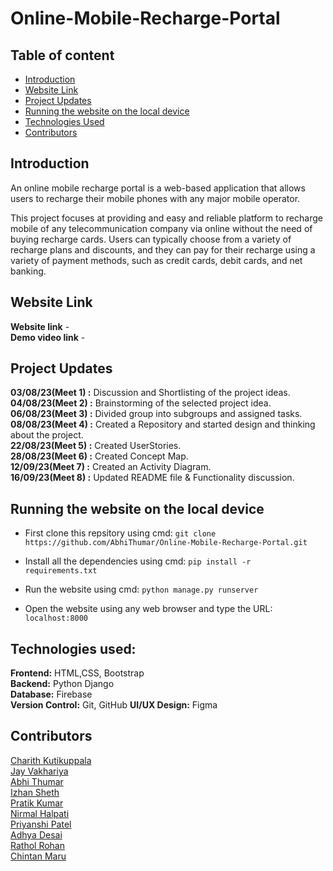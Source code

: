 # Online-Mobile-Recharge-Portal

## Table of content

* [Introduction](https://github.com/AbhiThumar/Online-Mobile-Recharge-Portal#introduction)
* [Website Link](https://github.com/AbhiThumar/Online-Mobile-Recharge-Portal#Website-link)
* [Project Updates](https://github.com/AbhiThumar/Online-Mobile-Recharge-Portal#project-updates)
* [Running the website on the local device](https://github.com/AbhiThumar/Online-Mobile-Recharge-Portal#Running-the-website-on-the-local-device)
* [Technologies Used](https://github.com/AbhiThumar/Online-Mobile-Recharge-Portal#Technologies-used)
* [Contributors](https://github.com/AbhiThumar/Online-Mobile-Recharge-Portal#contributors)
  
## Introduction

An online mobile recharge portal is a web-based application that allows users to recharge their mobile phones with any major mobile operator.

This project focuses at providing and easy and reliable platform to recharge mobile of any telecommunication company via online without the need of buying recharge cards. Users can typically choose from a variety of recharge plans and discounts, and they can pay for their recharge using a variety of payment methods, such as credit cards, debit cards, and net banking.

## Website Link
  **Website link** -  
  **Demo video link** -
  
## Project Updates

**03/08/23(Meet 1) :** Discussion and Shortlisting of the project ideas.  
**04/08/23(Meet 2) :** Brainstorming of the selected project idea.   
**06/08/23(Meet 3) :** Divided group into subgroups and assigned tasks.   
**08/08/23(Meet 4) :** Created a Repository and started design and thinking about the project.   
**22/08/23(Meet 5) :** Created UserStories.   
**28/08/23(Meet 6) :** Created Concept Map.  
**12/09/23(Meet 7) :** Created an Activity Diagram.  
**16/09/23(Meet 8) :** Updated README file & Functionality discussion.  

## Running the website on the local device

* First clone this repsitory using cmd: ``` git clone https://github.com/AbhiThumar/Online-Mobile-Recharge-Portal.git ```

* Install all the dependencies using cmd: ``` pip install -r requirements.txt ``` 

* Run the website using cmd: ```python manage.py runserver ```

* Open the website using any web browser and type the URL: ``` localhost:8000 ```

## Technologies used:

**Frontend:** HTML,CSS, Bootstrap  
**Backend:** Python Django  
**Database:** Firebase  
**Version Control:** Git, GitHub
**UI/UX Design:** Figma

## Contributors

[Charith Kutikuppala](https://github.com/itsmeck24)   
[Jay Vakhariya](https://github.com/Vakhariya)   
[Abhi Thumar](https://github.com/AbhiThumar)     
[Izhan Sheth](https://github.com/Izhan-Sheth)  
[Pratik Kumar](https://github.com/Pratik1114)  
[Nirmal Halpati](https://github.com/38nirmal)    
[Priyanshi Patel](https://github.com/Priyanshi-1301)    
[Adhya Desai](https://github.com/adhyadesai)    
[Rathol Rohan](https://github.com/202101098)     
[Chintan Maru](https://github.com/chin22maru) 


